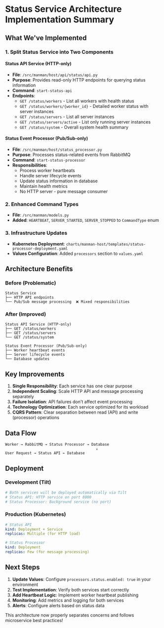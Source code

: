 # Status Service Architecture Implementation Summary

## What We've Implemented

### 1. Split Status Service into Two Components

#### Status API Service (HTTP-only)
- **File**: `/src/manman/host/api/status/api.py`
- **Purpose**: Provides read-only HTTP endpoints for querying status information
- **Command**: `start-status-api`
- **Endpoints**:
  - `GET /status/workers` - List all workers with health status
  - `GET /status/workers/{worker_id}` - Detailed worker status with server instances
  - `GET /status/servers` - List all server instances
  - `GET /status/servers/active` - List only running server instances
  - `GET /status/system` - Overall system health summary

#### Status Event Processor (Pub/Sub-only)
- **File**: `/src/manman/host/status_processor.py`
- **Purpose**: Processes status-related events from RabbitMQ
- **Command**: `start-status-processor`
- **Responsibilities**:
  - Process worker heartbeats
  - Handle server lifecycle events
  - Update status information in database
  - Maintain health metrics
  - No HTTP server - pure message consumer

### 2. Enhanced Command Types
- **File**: `/src/manman/models.py`
- **Added**: `HEARTBEAT`, `SERVER_STARTED`, `SERVER_STOPPED` to `CommandType` enum

### 3. Infrastructure Updates
- **Kubernetes Deployment**: `charts/manman-host/templates/status-processor-deployment.yaml`
- **Values Configuration**: Added `processors` section to `values.yaml`

## Architecture Benefits

### Before (Problematic)
```
Status Service
├── HTTP API endpoints
└── Pub/Sub message processing  ❌ Mixed responsibilities
```

### After (Improved)
```
Status API Service (HTTP-only)
├── GET /status/workers
├── GET /status/servers
└── GET /status/system

Status Event Processor (Pub/Sub-only)
├── Worker heartbeat events
├── Server lifecycle events
└── Database updates
```

## Key Improvements

1. **Single Responsibility**: Each service has one clear purpose
2. **Independent Scaling**: Scale HTTP API and message processing separately
3. **Failure Isolation**: API failures don't affect event processing
4. **Technology Optimization**: Each service optimized for its workload
5. **CQRS Pattern**: Clear separation between read (API) and write (processor) operations

## Data Flow

```
Worker → RabbitMQ → Status Processor → Database
                                         ↓
User Request → Status API ← Database
```

## Deployment

### Development (Tilt)
```bash
# Both services will be deployed automatically via Tilt
# Status API: HTTP service on port 8000
# Status Processor: Background service (no port)
```

### Production (Kubernetes)
```yaml
# Status API
kind: Deployment + Service
replicas: Multiple (for HTTP load)

# Status Processor
kind: Deployment
replicas: Few (for message processing)
```

## Next Steps

1. **Update Values**: Configure `processors.status.enabled: true` in your environment
2. **Test Implementation**: Verify both services start correctly
3. **Add Heartbeat Logic**: Implement worker heartbeat publishing
4. **Monitoring**: Add metrics and logging for both services
5. **Alerts**: Configure alerts based on status data

This architecture now properly separates concerns and follows microservice best practices!
